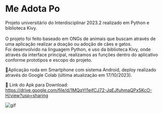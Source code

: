 # Me Adota Po </br>
Projeto universitário do Interdisciplinar 2023.2 realizado em Python e biblioteca Kivy. </br></br>
O projeto foi feito baseado em ONGs de animais que buscam através de uma aplicação realizar a doação ou adoção de cães e gatos.</br>
Foi desenvolvido na linguagem Python, e uso da biblioteca Kivy, onde através da interface principal, realizamos as funções dentro do aplicativo conforme prototipos e escopo do projeto. </br>

📱Aplicação roda em Smartphone com sistema Android, deploy realizado através do Google Colab (última atualização em 17/10/2023).

📌 Link do Apk para Download: https://drive.google.com/file/d/1MQqYI1eifCJ72-JqEJfuhmaQPx5KcO-H/view?usp=sharing

![gif](https://github.com/JonaThFelix/MeAdotaPo/assets/123984244/298ee755-cb18-4260-848e-f19e97ee34a0)


